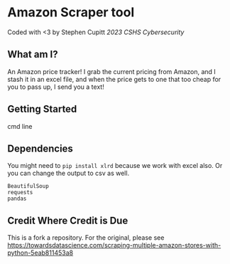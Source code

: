 # Amazon Scraper tool

Coded with <3 by Stephen Cupitt
*2023 CSHS Cybersecurity*

## What am I?

An Amazon price tracker! I grab the current pricing from Amazon, and I stash it in an excel file, and when the price gets to one that too cheap for you to pass up, I send you a text!

## Getting Started

cmd line

## Dependencies

You might need to `pip install xlrd` because we work with excel also. Or you can change the output to csv as well.

```
BeautifulSoup
requests
pandas
```

## Credit Where Credit is Due

This is a fork a repository. For the original, please see https://towardsdatascience.com/scraping-multiple-amazon-stores-with-python-5eab811453a8
